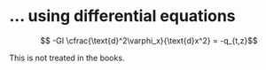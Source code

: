 ```{index} Displacements torsion structures; using differential equations
```
# ... using differential equations

$$ -GI \cfrac{\text{d}^2\varphi_x}{\text{d}x^2} = -q_{t,z}$$

This is not treated in the books.
